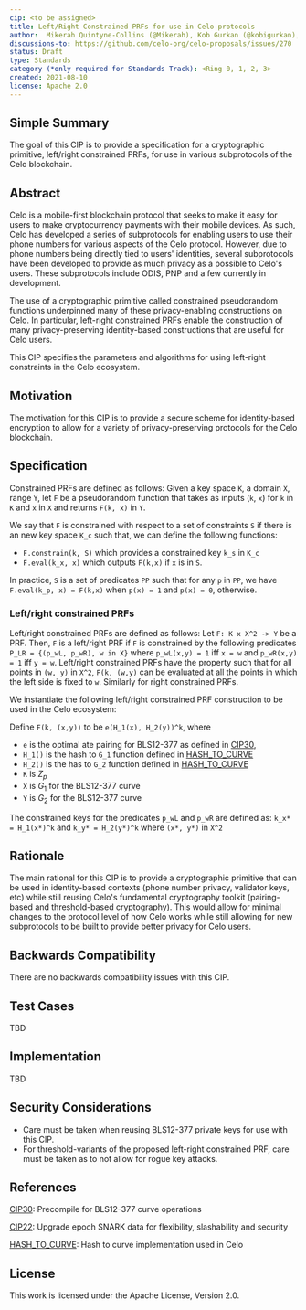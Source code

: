 ```yaml
---
cip: <to be assigned>
title: Left/Right Constrained PRFs for use in Celo protocols
author:  Mikerah Quintyne-Collins (@Mikerah), Kob Gurkan (@kobigurkan), Philipp Jovanovic(@daeinar)
discussions-to: https://github.com/celo-org/celo-proposals/issues/270
status: Draft
type: Standards
category (*only required for Standards Track): <Ring 0, 1, 2, 3>
created: 2021-08-10
license: Apache 2.0
---
```



## Simple Summary
The goal of this CIP is to provide a specification for a cryptographic primitive, left/right constrained PRFs, for use in various subprotocols of the Celo blockchain. 

## Abstract
Celo is a mobile-first blockchain protocol that seeks to make it easy for users to make cryptocurrency payments with their mobile devices. As such, Celo has developed a series of subprotocols for enabling users to use their phone numbers for various aspects of the Celo protocol. However, due to phone numbers being directly tied to users' identities, several subprotocols have been developed to provide as much privacy as a possible to Celo's users. These subprotocols include ODIS, PNP and a few currently in development.

The use of a cryptographic primitive called constrained pseudorandom functions underpinned many of these privacy-enabling constructions on Celo. In particular, left-right constrained PRFs enable the construction of many privacy-preserving identity-based constructions that are useful for Celo users.

This CIP specifies the parameters and algorithms for using left-right constraints in the Celo ecosystem.

## Motivation
The motivation for this CIP is to provide a secure scheme for identity-based encryption to allow for a variety of privacy-preserving protocols for the Celo blockchain.

## Specification
Constrained PRFs are defined as follows:
Given a key space `K`, a domain `X`, range `Y`, let `F` be a pseudorandom function that takes as inputs (`k`, `x`) for `k` in `K` and `x` in `X` and returns `F(k, x)` in `Y`. 

We say that `F` is constrained with respect to a set of constraints `S` if there is an new key space `K_c` such  that, we can define the following functions:
- `F.constrain(k, S)` which provides a constrained key `k_s` in `K_c`
- `F.eval(k_x, x)` which outputs `F(k,x)` if `x` is in `S`.

In practice, `S` is a set of predicates `PP` such that for any `p` in `PP`, we have `F.eval(k_p, x) = F(k,x)` when `p(x) = 1` and `p(x) = 0`, otherwise.

### Left/right constrained PRFs

Left/right constrained PRFs are defined as follows:
Let `F: K x X^2 -> Y` be a PRF. Then, `F` is a left/right PRF if `F` is constrained by the following predicates `P_LR = {(p_wL, p_wR), w in X}` where `p_wL(x,y) = 1` iff `x = w` and `p_wR(x,y) = 1` iff `y = w`. Left/right constrained PRFs have the property such that for all points in `(w, y)` in `X^2`, `F(k, (w,y)` can be evaluated at all the points in which the left side is fixed to `w`. Similarly for right constrained PRFs. 

We instantiate the following left/right constrained PRF construction to be used in the Celo ecosystem:

Define `F(k, (x,y))` to be `e(H_1(x), H_2(y))^k`,
where
- `e` is the optimal ate pairing for BLS12-377 as defined in [CIP30](CIP30), 
- `H_1()` is the hash to `G_1` function defined in [HASH_TO_CURVE](HASH_TO_CURVE)
- `H_2()` is the has to `G_2` function defined in [HASH_TO_CURVE](HASH_TO_CURVE)
- `K` is $Z_p$
- `X` is $G_1$ for the BLS12-377 curve
- `Y` is $G_2$ for the BLS12-377 curve

The constrained keys for the predicates `p_wL` and `p_wR` are defined as:
`k_x* = H_1(x*)^k` and `k_y* = H_2(y*)^k` where `(x*, y*)` in `X^2`


## Rationale
The main rational for this CIP is to provide a cryptographic primitive that can be used in identity-based contexts (phone number privacy, validator keys, etc) while still reusing Celo's fundamental cryptography toolkit (pairing-based and threshold-based cryptography). This would allow for minimal changes to the protocol level of how Celo works while still allowing for new subprotocols to be built to provide better privacy for Celo users.

## Backwards Compatibility

There are no backwards compatibility issues with this CIP.

## Test Cases

TBD

## Implementation

TBD

## Security Considerations
- Care must be taken when reusing BLS12-377 private keys for use with this CIP. 
- For threshold-variants of the proposed left-right constrained PRF, care must be taken as to not allow for rogue key attacks. 


## References

[CIP30](https://github.com/celo-org/celo-proposals/blob/master/CIPs/cip-0030.md): Precompile for BLS12-377 curve operations

[CIP22](https://github.com/celo-org/celo-proposals/blob/master/CIPs/cip-0022.md): Upgrade epoch SNARK data for flexibility, slashability and security

[HASH_TO_CURVE](https://github.com/celo-org/celo-bls-snark-rs/blob/eca15ffed3984601cb441600ba3002d12f339e5f/crates/bls-crypto/src/hash_to_curve/try_and_increment.rs#L81): Hash to curve implementation used in Celo

## License
This work is licensed under the Apache License, Version 2.0.
